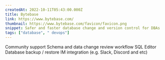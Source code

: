 ```yaml
---
createdAt: 2022-10-11T05:43:00.000Z
title: Bytebase
link: https://www.bytebase.com/
thumbnail: https://www.bytebase.com/favicon/favicon.png
snippet: Safer and faster database change and version control for DBAs and Developers
tags: ["database", " devops"]
---
```

Community support
Schema and data change review workflow
SQL Editor
Database backup / restore
IM integration (e.g. Slack, Discord and etc)